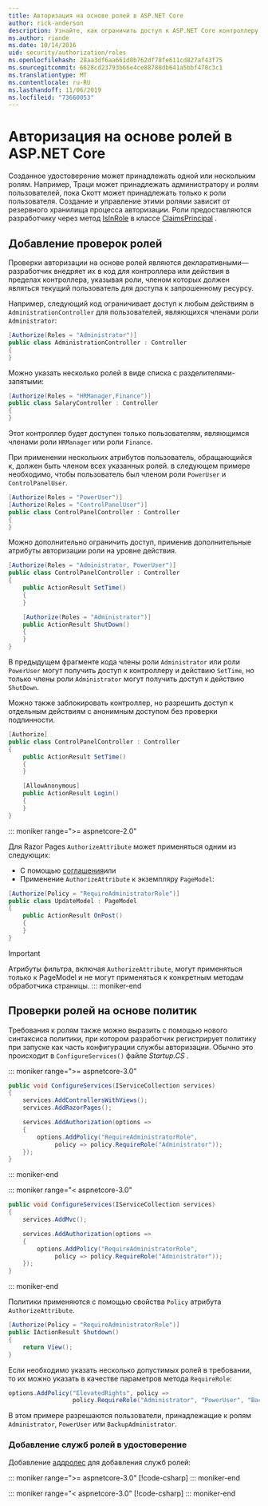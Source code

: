 ```yaml
---
title: Авторизация на основе ролей в ASP.NET Core
author: rick-anderson
description: Узнайте, как ограничить доступ к ASP.NET Core контроллеру и действиям, передав роли атрибуту авторизации.
ms.author: riande
ms.date: 10/14/2016
uid: security/authorization/roles
ms.openlocfilehash: 28aa3df6aa661d0b762df78fe611cd827af43f75
ms.sourcegitcommit: 6628cd23793b66e4ce88788db641a5bbf470c3c1
ms.translationtype: MT
ms.contentlocale: ru-RU
ms.lasthandoff: 11/06/2019
ms.locfileid: "73660053"
---
```

# <a name="role-based-authorization-in-aspnet-core"></a>Авторизация на основе ролей в ASP.NET Core

<a name="security-authorization-role-based"></a>

Созданное удостоверение может принадлежать одной или нескольким ролям. Например, Траци может принадлежать администратору и ролям пользователей, пока Скотт может принадлежать только к роли пользователя. Создание и управление этими ролями зависит от резервного хранилища процесса авторизации. Роли предоставляются разработчику через метод [IsInRole](/dotnet/api/system.security.principal.genericprincipal.isinrole) в классе [ClaimsPrincipal](/dotnet/api/system.security.claims.claimsprincipal) .

## <a name="adding-role-checks"></a>Добавление проверок ролей

Проверки авторизации на основе ролей являются декларативными&mdash;разработчик внедряет их в код для контроллера или действия в пределах контроллера, указывая роли, членом которых должен являться текущий пользователь для доступа к запрошенному ресурсу.

Например, следующий код ограничивает доступ к любым действиям в `AdministrationController` для пользователей, являющихся членами роли `Administrator`:

```csharp
[Authorize(Roles = "Administrator")]
public class AdministrationController : Controller
{
}
```

Можно указать несколько ролей в виде списка с разделителями-запятыми:

```csharp
[Authorize(Roles = "HRManager,Finance")]
public class SalaryController : Controller
{
}
```

Этот контроллер будет доступен только пользователям, являющимся членами роли `HRManager` или роли `Finance`.

При применении нескольких атрибутов пользователь, обращающийся к, должен быть членом всех указанных ролей. в следующем примере необходимо, чтобы пользователь был членом роли `PowerUser` и `ControlPanelUser`.

```csharp
[Authorize(Roles = "PowerUser")]
[Authorize(Roles = "ControlPanelUser")]
public class ControlPanelController : Controller
{
}
```

Можно дополнительно ограничить доступ, применив дополнительные атрибуты авторизации роли на уровне действия.

```csharp
[Authorize(Roles = "Administrator, PowerUser")]
public class ControlPanelController : Controller
{
    public ActionResult SetTime()
    {
    }

    [Authorize(Roles = "Administrator")]
    public ActionResult ShutDown()
    {
    }
}
```

В предыдущем фрагменте кода члены роли `Administrator` или роли `PowerUser` могут получить доступ к контроллеру и действию `SetTime`, но только члены роли `Administrator` могут получить доступ к действию `ShutDown`.

Можно также заблокировать контроллер, но разрешить доступ к отдельным действиям с анонимным доступом без проверки подлинности.

```csharp
[Authorize]
public class ControlPanelController : Controller
{
    public ActionResult SetTime()
    {
    }

    [AllowAnonymous]
    public ActionResult Login()
    {
    }
}
```

::: moniker range=">= aspnetcore-2.0"

Для Razor Pages `AuthorizeAttribute` может применяться одним из следующих:

* С помощью [соглашения](xref:razor-pages/razor-pages-conventions#page-model-action-conventions)или
* Применение `AuthorizeAttribute` к экземпляру `PageModel`:

```csharp
[Authorize(Policy = "RequireAdministratorRole")]
public class UpdateModel : PageModel
{
    public ActionResult OnPost()
    {
    }
}
```

> [!IMPORTANT]
> Атрибуты фильтра, включая `AuthorizeAttribute`, могут применяться только к PageModel и не могут применяться к конкретным методам обработчика страницы.
::: moniker-end

<a name="security-authorization-role-policy"></a>

## <a name="policy-based-role-checks"></a>Проверки ролей на основе политик

Требования к ролям также можно выразить с помощью нового синтаксиса политики, при котором разработчик регистрирует политику при запуске как часть конфигурации службы авторизации. Обычно это происходит в `ConfigureServices()` файле *Startup.CS* .

::: moniker range=">= aspnetcore-3.0"
```csharp
public void ConfigureServices(IServiceCollection services)
{
    services.AddControllersWithViews();
    services.AddRazorPages();

    services.AddAuthorization(options =>
    {
        options.AddPolicy("RequireAdministratorRole",
             policy => policy.RequireRole("Administrator"));
    });
}
```
::: moniker-end

::: moniker range="< aspnetcore-3.0"
```csharp
public void ConfigureServices(IServiceCollection services)
{
    services.AddMvc();

    services.AddAuthorization(options =>
    {
        options.AddPolicy("RequireAdministratorRole",
             policy => policy.RequireRole("Administrator"));
    });
}
```
::: moniker-end

Политики применяются с помощью свойства `Policy` атрибута `AuthorizeAttribute`.

```csharp
[Authorize(Policy = "RequireAdministratorRole")]
public IActionResult Shutdown()
{
    return View();
}
```

Если необходимо указать несколько допустимых ролей в требовании, то их можно указать в качестве параметров метода `RequireRole`:

```csharp
options.AddPolicy("ElevatedRights", policy =>
                  policy.RequireRole("Administrator", "PowerUser", "BackupAdministrator"));
```

В этом примере разрешаются пользователи, принадлежащие к ролям `Administrator`, `PowerUser` или `BackupAdministrator`.

### <a name="add-role-services-to-identity"></a>Добавление служб ролей в удостоверение

Добавление [аддролес](/dotnet/api/microsoft.aspnetcore.identity.identitybuilder.addroles#Microsoft_AspNetCore_Identity_IdentityBuilder_AddRoles__1) для добавления служб ролей:

::: moniker range=">= aspnetcore-3.0"
[!code-csharp[](roles/samples/3_0/Startup.cs?name=snippet&highlight=7)]
::: moniker-end

::: moniker range="< aspnetcore-3.0"
[!code-csharp[](roles/samples/2_2/Startup.cs?name=snippet&highlight=7)]
::: moniker-end

